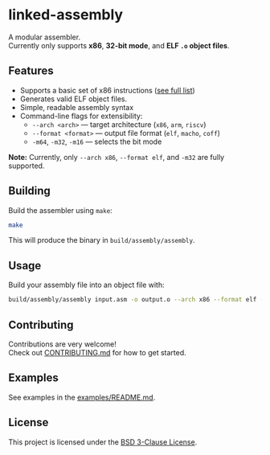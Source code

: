 # linked-assembly

A modular assembler.  
Currently only supports **x86**, **32-bit mode**, and **ELF `.o` object files**.

## Features

- Supports a basic set of x86 instructions ([see full list](INSTRUCTIONS.md))
- Generates valid ELF object files.
- Simple, readable assembly syntax
- Command-line flags for extensibility:
  - `--arch <arch>` — target architecture (`x86`, `arm`, `riscv`)
  - `--format <format>` — output file format (`elf`, `macho`, `coff`)
  - `-m64`, `-m32`, `-m16` — selects the bit mode

**Note:** Currently, only `--arch x86`, `--format elf`, and `-m32` are fully supported.

## Building

Build the assembler using `make`:

```bash
make
```
This will produce the binary in `build/assembly/assembly`.

## Usage

Build your assembly file into an object file with:

```bash
build/assembly/assembly input.asm -o output.o --arch x86 --format elf -m32
```

## Contributing

Contributions are very welcome!  
Check out [CONTRIBUTING.md](CONTRIBUTING.md) for how to get started.

## Examples

See examples in the [examples/README.md](examples/README.md).

## License

This project is licensed under the [BSD 3-Clause License](LICENSE).